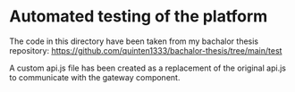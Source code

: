# Automated testing of the platform
The code in this directory have been taken from my bachalor thesis repository: https://github.com/quinten1333/bachalor-thesis/tree/main/test

A custom api.js file has been created as a replacement of the original api.js to communicate with the gateway component.

